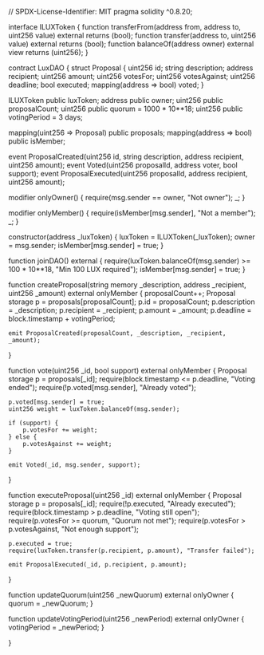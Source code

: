// SPDX-License-Identifier: MIT pragma solidity ^0.8.20;

interface ILUXToken { function transferFrom(address from, address to, uint256 value) external returns (bool); function transfer(address to, uint256 value) external returns (bool); function balanceOf(address owner) external view returns (uint256); }

contract LuxDAO { struct Proposal { uint256 id; string description; address recipient; uint256 amount; uint256 votesFor; uint256 votesAgainst; uint256 deadline; bool executed; mapping(address => bool) voted; }

ILUXToken public luxToken;
address public owner;
uint256 public proposalCount;
uint256 public quorum = 1000 * 10**18;
uint256 public votingPeriod = 3 days;

mapping(uint256 => Proposal) public proposals;
mapping(address => bool) public isMember;

event ProposalCreated(uint256 id, string description, address recipient, uint256 amount);
event Voted(uint256 proposalId, address voter, bool support);
event ProposalExecuted(uint256 proposalId, address recipient, uint256 amount);

modifier onlyOwner() {
    require(msg.sender == owner, "Not owner");
    _;
}

modifier onlyMember() {
    require(isMember[msg.sender], "Not a member");
    _;
}

constructor(address _luxToken) {
    luxToken = ILUXToken(_luxToken);
    owner = msg.sender;
    isMember[msg.sender] = true;
}

function joinDAO() external {
    require(luxToken.balanceOf(msg.sender) >= 100 * 10**18, "Min 100 LUX required");
    isMember[msg.sender] = true;
}

function createProposal(string memory _description, address _recipient, uint256 _amount) external onlyMember {
    proposalCount++;
    Proposal storage p = proposals[proposalCount];
    p.id = proposalCount;
    p.description = _description;
    p.recipient = _recipient;
    p.amount = _amount;
    p.deadline = block.timestamp + votingPeriod;

    emit ProposalCreated(proposalCount, _description, _recipient, _amount);
}

function vote(uint256 _id, bool support) external onlyMember {
    Proposal storage p = proposals[_id];
    require(block.timestamp <= p.deadline, "Voting ended");
    require(!p.voted[msg.sender], "Already voted");

    p.voted[msg.sender] = true;
    uint256 weight = luxToken.balanceOf(msg.sender);

    if (support) {
        p.votesFor += weight;
    } else {
        p.votesAgainst += weight;
    }

    emit Voted(_id, msg.sender, support);
}

function executeProposal(uint256 _id) external onlyMember {
    Proposal storage p = proposals[_id];
    require(!p.executed, "Already executed");
    require(block.timestamp > p.deadline, "Voting still open");
    require(p.votesFor >= quorum, "Quorum not met");
    require(p.votesFor > p.votesAgainst, "Not enough support");

    p.executed = true;
    require(luxToken.transfer(p.recipient, p.amount), "Transfer failed");

    emit ProposalExecuted(_id, p.recipient, p.amount);
}

function updateQuorum(uint256 _newQuorum) external onlyOwner {
    quorum = _newQuorum;
}

function updateVotingPeriod(uint256 _newPeriod) external onlyOwner {
    votingPeriod = _newPeriod;
}

}

